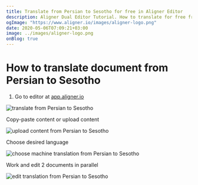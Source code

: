 ```yaml
---
title: Translate from Persian to Sesotho for free in Aligner Editor
description: Aligner Dual Editor Tutorial. How to translate for free from Persian to Sesotho. Aligner is multilingual document management platform. 
ogImage: "https://www.aligner.io/images/aligner-logo.png"
date: 2020-05-06T07:09:21+03:00
image: ../images/aligner-logo.png
onBlog: true
---
```


# How to translate document from Persian to Sesotho

1. Go to editor at [app.aligner.io](https://app.aligner.io "Aligner App web page")

![translate from Persian to Sesotho](../aligner-blank-editor.png "translate from Persian to Sesotho")

Copy-paste content or upload content

![upload content from Persian to Sesotho](../aligner-uploaded-document.png "upload content from Persian to Sesotho")

Choose desired language

![choose machine translation from Persian to Sesotho](../aligner-language-dropdown.png "choose machine translation from Persian to Sesotho")

Work and edit 2 documents in parallel

![edit translation from Persian to Sesotho](../aligner-double-sitded-editor.png "edit translation from Persian to Sesotho")

